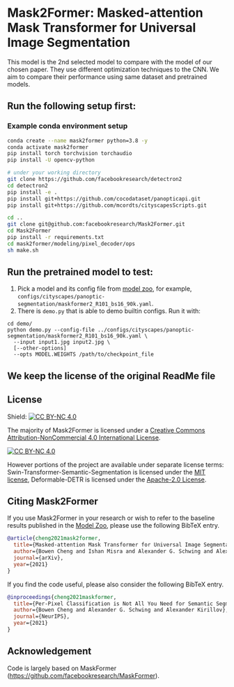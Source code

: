 # Mask2Former: Masked-attention Mask Transformer for Universal Image Segmentation

This model is the 2nd selected model to compare with the model of our chosen paper. They use different optimization techniques to the CNN. We aim to compare their performance using same dataset and pretrained models.


## Run the following setup first:
### Example conda environment setup
```bash
conda create --name mask2former python=3.8 -y
conda activate mask2former
pip install torch torchvision torchaudio
pip install -U opencv-python

# under your working directory
git clone https://github.com/facebookresearch/detectron2
cd detectron2
pip install -e .
pip install git+https://github.com/cocodataset/panopticapi.git
pip install git+https://github.com/mcordts/cityscapesScripts.git

cd ..
git clone git@github.com:facebookresearch/Mask2Former.git
cd Mask2Former
pip install -r requirements.txt
cd mask2former/modeling/pixel_decoder/ops
sh make.sh
```

## Run the pretrained model to test:

1. Pick a model and its config file from
  [model zoo](MODEL_ZOO.md),
  for example, `configs/cityscapes/panoptic-segmentation/maskformer2_R101_bs16_90k.yaml`.
2. There is `demo.py` that is able to demo builtin configs. Run it with:
```
cd demo/
python demo.py --config-file ../configs/cityscapes/panoptic-segmentation/maskformer2_R101_bs16_90k.yaml \
  --input input1.jpg input2.jpg \
  [--other-options]
  --opts MODEL.WEIGHTS /path/to/checkpoint_file
```


## We keep the license of the original ReadMe file
## License

Shield: [![CC BY-NC 4.0][cc-by-nc-shield]][cc-by-nc]

The majority of Mask2Former is licensed under a
[Creative Commons Attribution-NonCommercial 4.0 International License](LICENSE).

[![CC BY-NC 4.0][cc-by-nc-image]][cc-by-nc]

[cc-by-nc]: http://creativecommons.org/licenses/by-nc/4.0/
[cc-by-nc-image]: https://licensebuttons.net/l/by-nc/4.0/88x31.png
[cc-by-nc-shield]: https://img.shields.io/badge/License-CC%20BY--NC%204.0-lightgrey.svg


However portions of the project are available under separate license terms: Swin-Transformer-Semantic-Segmentation is licensed under the [MIT license](https://github.com/SwinTransformer/Swin-Transformer-Semantic-Segmentation/blob/main/LICENSE), Deformable-DETR is licensed under the [Apache-2.0 License](https://github.com/fundamentalvision/Deformable-DETR/blob/main/LICENSE).

## <a name="CitingMask2Former"></a>Citing Mask2Former

If you use Mask2Former in your research or wish to refer to the baseline results published in the [Model Zoo](MODEL_ZOO.md), please use the following BibTeX entry.

```BibTeX
@article{cheng2021mask2former,
  title={Masked-attention Mask Transformer for Universal Image Segmentation},
  author={Bowen Cheng and Ishan Misra and Alexander G. Schwing and Alexander Kirillov and Rohit Girdhar},
  journal={arXiv},
  year={2021}
}
```

If you find the code useful, please also consider the following BibTeX entry.

```BibTeX
@inproceedings{cheng2021maskformer,
  title={Per-Pixel Classification is Not All You Need for Semantic Segmentation},
  author={Bowen Cheng and Alexander G. Schwing and Alexander Kirillov},
  journal={NeurIPS},
  year={2021}
}
```

## Acknowledgement

Code is largely based on MaskFormer (https://github.com/facebookresearch/MaskFormer).
